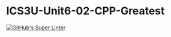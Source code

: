 # ICS3U-Unit6-02-CPP-Greatest

[![GitHub's Super Linter](https://github.com/dbcalitis/ICS3U-Unit6-02-CPP-Greatest/workflows/GitHub's%20Super%20Linter/badge.svg)](https://github.com/dbcalitis/ICS3U-Unit6-02-CPP-Greatest/actions)
